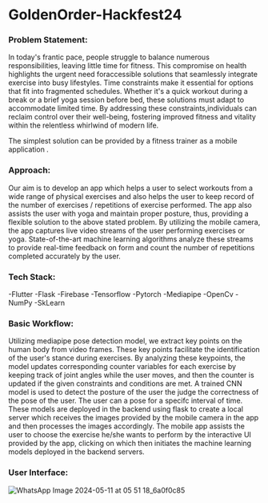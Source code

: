 # GoldenOrder-Hackfest24

### Problem Statement:
In today's frantic pace, people struggle to balance numerous responsibilities, leaving little time for fitness. This compromise on health highlights the urgent need foraccessible solutions that seamlessly integrate exercise into busy lifestyles. Time constraints make it essential for options that fit into fragmented schedules. Whether it's a quick workout during a break or a brief yoga session before bed, these solutions must adapt to accommodate limited time. By addressing these constraints,individuals can reclaim control over their well-being, fostering improved fitness and vitality within the relentless whirlwind of modern life.

The simplest solution can be provided by a fitness trainer as a mobile application .

### Approach: 
Our aim is to develop an app which helps a user to select workouts from a wide range of physical exercises and also helps the user to keep record of the number of exercises / repetitions of exercise performed. The app also assists the user with yoga and maintain proper posture, thus, providing a flexible solution to the above stated problem.
By utilizing the mobile camera, the app captures live video streams of the user performing exercises or yoga. State-of-the-art machine learning algorithms analyze these streams to provide real-time feedback on form and count the number of repetitions completed accurately by the user.

### Tech Stack:

-Flutter
-Flask 
-Firebase
-Tensorflow
-Pytorch
-Mediapipe
-OpenCv
-NumPy
-SkLearn

### Basic Workflow:
Utilizing mediapipe pose detection model, we extract key points on the human body from video frames. These key points facilitate the identification of the user's stance during exercises. By analyzing these keypoints, the model updates corresponding counter variables for each exercise by keeping track of joint angles while the user moves, and then the counter is updated if the given constraints and conditions are met.
A trained CNN model is used to detect the posture of the user the judge the correctness of the pose of the user. The user can a pose for a specifc interval of time.
These models are deployed in the backend using flask to create a local server which receives the images provided by the mobile camera in the app and then processes the images accordingly.
The mobile app assists the user to choose the exercise he/she wants to perform by the interactive UI provided by the app, clicking on which then initiates the machine learning models deployed in the backend servers.

### User Interface:
![WhatsApp Image 2024-05-11 at 05 51 18_6a0f0c85](https://github.com/SaurikSaha/GoldenOrder-Hackfest24/assets/138333445/cabc8ba2-14d4-4c9c-bc63-165899d1a590)
